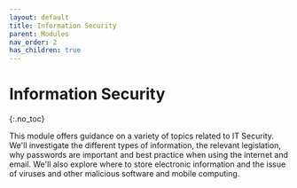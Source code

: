 ```yaml
---
layout: default
title: Information Security
parent: Modules
nav_order: 2
has_children: true
---
```


# Information Security
{:.no_toc}

This module offers guidance on a variety of topics related to IT Security. We'll investigate the different types of information, the relevant legislation, why passwords are important and best practice when using the internet and email. We'll also explore where to store electronic information and the issue of viruses and other malicious software and mobile computing.


